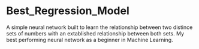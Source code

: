# Best_Regression_Model
A simple neural network built to learn the relationship between two distince sets of numbers with an extablished relationship between both sets.
My best performing neural network as a beginner in Machine Learning.
